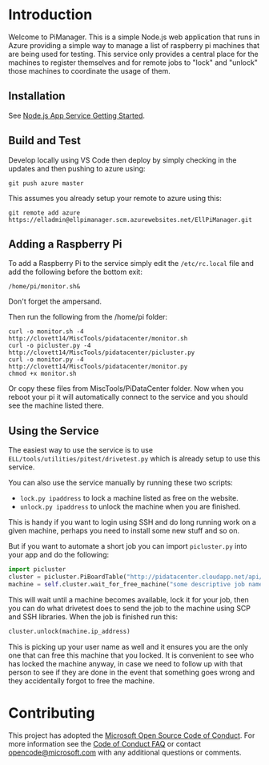 # Introduction 
Welcome to PiManager.  This is a simple Node.js web application that runs in Azure providing
a simple way to manage a list of raspberry pi machines that are being used for testing.
This service only provides a central place for the machines to register themselves and for
remote jobs to "lock" and "unlock" those machines to coordinate the usage of them.

## Installation
See [Node.js App Service Getting Started](https://docs.microsoft.com/en-us/azure/app-service/app-service-web-get-started-nodejs).

## Build and Test
Develop locally using VS Code then deploy by simply checking in the updates and then pushing to azure using:

```
git push azure master
```

This assumes you already setup your remote to azure using this:
```
git remote add azure https://elladmin@ellpimanager.scm.azurewebsites.net/EllPiManager.git
```


## Adding a Raspberry Pi

To add a Raspberry Pi to the service simply edit the `/etc/rc.local` file and add the following before the bottom exit:
```shell
/home/pi/monitor.sh&
```
Don't forget the ampersand.  

Then run the following from the /home/pi folder:
```shell
curl -o monitor.sh -4 http://clovett14/MiscTools/pidatacenter/monitor.sh
curl -o picluster.py -4 http://clovett14/MiscTools/pidatacenter/picluster.py
curl -o monitor.py -4 http://clovett14/MiscTools/pidatacenter/monitor.py
chmod +x monitor.sh
```

Or copy these files from MiscTools/PiDataCenter folder.
Now when you reboot your pi it will automatically connect to the service and you should see the machine listed there.

## Using the Service

The easiest way to use the service is to use `ELL/tools/utilities/pitest/drivetest.py` which is already setup to use this service.

You can also use the service manually by running these two scripts:
* `lock.py ipaddress` to lock a machine listed as free on the website.
* `unlock.py ipaddress` to unlock the machine when you are finished.

This is handy if you want to login using SSH and do long running work on a given machine, perhaps you need to install some new stuff and so on.

But if you want to automate a short job you can import `picluster.py` into your app and do the following:

```python
import picluster
cluster = picluster.PiBoardTable("http://pidatacenter.cloudapp.net/api/values")
machine = self.cluster.wait_for_free_machine("some descriptive job name")
```
This will wait until a machine becomes available, lock it for your job, then you can do what drivetest does to send the job to the machine using SCP and SSH libraries.  When the job is finished run this:

```python
cluster.unlock(machine.ip_address)
```

This is picking up your user name as well and it ensures you are the only one that can free this machine that you locked.
It is convenient to see who has locked the machine anyway, in case we need to follow up with that person to see if they are done
in the event that something goes wrong and they accidentally forgot to free the machine.

# Contributing

This project has adopted the [Microsoft Open Source Code of Conduct](https://opensource.microsoft.com/codeofconduct/). For more information see the [Code of Conduct FAQ](https://opensource.microsoft.com/codeofconduct/faq/) or contact [opencode@microsoft.com](mailto:opencode@microsoft.com) with any additional questions or comments.